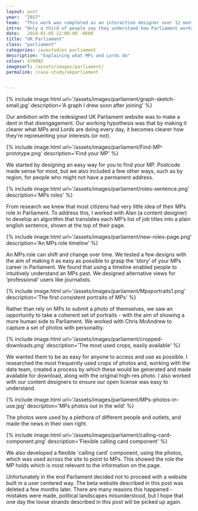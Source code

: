 ```yaml
---
layout: post
year:  "2017"
team:  "This work was completed as an interaction designer over 12 months, alongside other work, working closely with Marttiina Keituri Gilchrist and Alan Mayers."
intro: "Only a third of people say they understand how Parliament works, and even fewer say it does a good job representing their interests. Political disengagement is a broad, unwieldy problem. "
date:   2018-01-05 12:00:00 -0600
title: "UK Parliament"
class: "parliament"
categories: casestudies parliament
description: "Explaining what MPs and Lords do"
colour: 4700B2
imagesurl: /assets/images/parliament/
permalink: /case-study/ukparliament


---
```





{% include image.html url='/assets/images/parliament/graph-sketch-small.jpg' description='A graph I drew soon after joining' %}


Our ambition with the redesigned UK Parliament website was to make a dent in that disengagement. Our working hypothesis was that by making it clearer what MPs and Lords are doing every day, it becomes clearer how they’re representing your interests (or not).



{% include image.html url='/assets/images/parliament/Find-MP-prototype.png' description='Find your MP' %}


We started by designing an easy way for you to find your MP. Postcode made sense for most, but we also included a few other ways, such as by region, for people who might not have a permanent address. 



{% include image.html url='/assets/images/parliament/roles-sentence.png' description='MPs roles' %}


From research we knew that most citizens had very little idea of their MPs role in Parliament. To address this, I worked with Alan (a content designer) to develop an algorithm that translates each MP’s list of job titles into a plain english sentence, shown at the top of their page. 



{% include image.html url='/assets/images/parliament/new-roles-page.png' description='An MPs role timeline' %}


An MPs role can shift and change over time. We tested a few designs with the aim of making it as easy as possible to grasp the ‘story’ of your MPs career in Parliament. We found that using a timeline enabled people to intuitively understand an MPs past. We designed alternative views for ‘professional’ users like journalists.


{% include image.html url='/assets/images/parliament/Mpsportraits1.png' description='The first consistent portraits of MPs' %}


Rather than rely on MPs to submit a photo of themselves, we saw an opportunity to take a coherent set of portraits - with the aim of showing a more human side to Parliament. We worked with Chris McAndrew to capture a set of photos with personality.

{% include image.html url='/assets/images/parliament/cropped-downloads.png' description='The most used crops, easily available' %}


We wanted them to be as easy for anyone to access and use as possible. I researched the most frequently used crops of photos and, working with the data team, created a process by which these would be generated and made available for download, along with the original high-res photo. I also worked with our content designers to ensure our open license was easy to understand. 

{% include image.html url='/assets/images/parliament/MPs-photos-in-use.jpg' description='MPs photos out in the wild' %}


The photos were used by a plethora of different people and outlets, and made the news in their own right.

{% include image.html url='/assets/images/parliament/calling-card-component.png' description='Flexible calling card component' %}


We also developed a flexible 'calling card' component, using the photos, which was used across the site to point to MPs. This showed the role the MP holds which is most relevant to the information on the page.

Unfortunately in the end Parliament decided not to proceed with a website built in a user centered way. The beta website described in this post was deleted a few months later. There are many reasons this happened - mistakes were made, political landscapes misunderstood, but I hope that one day the loose strands described in this post will be picked up again. 

